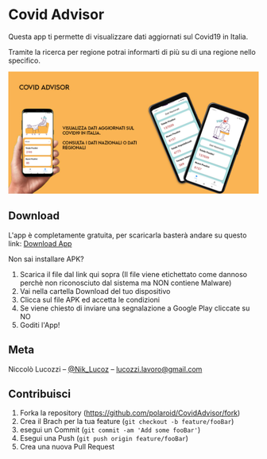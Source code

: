 # Covid Advisor 
Questa app ti permette di visualizzare dati aggiornati sul Covid19 in Italia.

Tramite la ricerca per regione potrai informarti di più su di una regione nello specifico.

![](bannerApp.jpg)

## Download

L'app è completamente gratuita,
per scaricarla basterà andare su questo link:
[Download App](https://github.com/NikLucoz/CovidAdvisor/raw/main/Builds/APK/CovidAdvisor.apk)

Non sai installare APK?
1. Scarica il file dal link qui sopra (Il file viene etichettato come dannoso perchè non riconosciuto dal sistema ma NON contiene Malware)
2. Vai nella cartella Download del tuo dispositivo
3. Clicca sul file APK ed accetta le condizioni
4. Se viene chiesto di inviare una segnalazione a Google Play cliccate su NO
5. Goditi l'App!

## Meta

Niccolò Lucozzi – [@Nik_Lucoz](https://www.instagram.com/nik_lucoz/) – lucozzi.lavoro@gmail.com

## Contribuisci

1. Forka la repository (<https://github.com/polaroid/CovidAdvisor/fork>)
2. Crea il Brach per la tua feature (`git checkout -b feature/fooBar`)
3. esegui un Commit (`git commit -am 'Add some fooBar'`)
4. Esegui una Push (`git push origin feature/fooBar`)
5. Crea una nuova Pull Request

